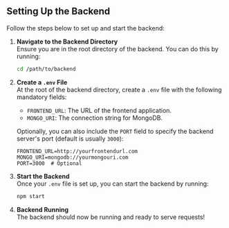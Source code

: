 ## Setting Up the Backend

Follow the steps below to set up and start the backend:

1. **Navigate to the Backend Directory**  
   Ensure you are in the root directory of the backend. You can do this by running:

   ```bash
   cd /path/to/backend
   ```

2. **Create a `.env` File**  
   At the root of the backend directory, create a `.env` file with the following mandatory fields:

   - `FRONTEND_URL`: The URL of the frontend application.
   - `MONGO_URI`: The connection string for MongoDB.

   Optionally, you can also include the `PORT` field to specify the backend server's port (default is usually `3000`):

   ```env
   FRONTEND_URL=http://yourfrontendurl.com
   MONGO_URI=mongodb://yourmongouri.com
   PORT=3000  # Optional
   ```

3. **Start the Backend**  
   Once your `.env` file is set up, you can start the backend by running:

   ```bash
   npm start
   ```

4. **Backend Running**  
   The backend should now be running and ready to serve requests!
